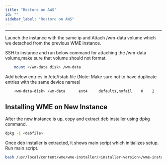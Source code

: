 ```yaml
---
title: "Restore on AWS"
id: ""
sidebar_label: "Restore on AWS"
---
```

---


Launch the instance with the same ip and Attach /wm-data volume which we detached from the previous WME instance.

SSH to instance and run below command for attaching the /wm-data volume,make sure that volume should not format.

```bash
    mount </wm-data disk> /wm-data
```

Add below entries in /etc/fstab file (Note: Make sure not to have duplicate entries with the same device names)

```bash
    <wm-data-disk> /wm-data      ext4     defaults,nofail    0    2
```

## Installing WME on New Instance

After the new instance is up, copy and extract deb installer using dpkg command.

```bash
dpkg -i <debfile>
```

Once deb installer is extracted, it shows main script which initializes setup. Run main script. 

```bash
bash /usr/local/content/wme/wme-installer/<installer-version>/wme-installer.sh```